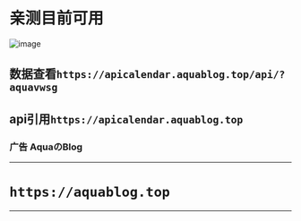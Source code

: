 # 亲测目前可用


![image](https://picturebed.aquablog.top/images/1.png)

## 数据查看`https://apicalendar.aquablog.top/api/?aquavwsg`
## api引用`https://apicalendar.aquablog.top`

### 广告 AquaのBlog
---
# `https://aquablog.top`
***
